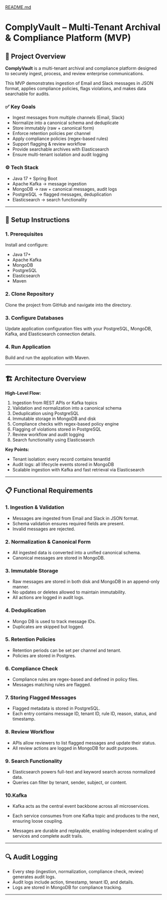 [README.md](https://github.com/user-attachments/files/21941589/README.md)
# ComplyVault – Multi-Tenant Archival & Compliance Platform (MVP)

## 📌 Project Overview
**ComplyVault** is a multi-tenant archival and compliance platform designed to securely ingest, process, and review enterprise communications.  

This MVP demonstrates ingestion of Email and Slack messages in JSON format, applies compliance policies, flags violations, and makes data searchable for audits.  

### ✅ Key Goals
- Ingest messages from multiple channels (Email, Slack)  
- Normalize into a canonical schema and deduplicate  
- Store immutably (raw + canonical form)  
- Enforce retention policies per channel  
- Apply compliance policies (regex-based rules)  
- Support flagging & review workflow  
- Provide searchable archives with Elasticsearch  
- Ensure multi-tenant isolation and audit logging

### ⚙️ Tech Stack
- Java 17 + Spring Boot  
- Apache Kafka → message ingestion  
- MongoDB → raw + canonical messages, audit logs  
- PostgreSQL → flagged messages, deduplication  
- Elasticsearch → search functionality  

---

## 🚀 Setup Instructions

### 1. Prerequisites
Install and configure:
- Java 17+  
- Apache Kafka  
- MongoDB  
- PostgreSQL  
- Elasticsearch  
- Maven  

### 2. Clone Repository
Clone the project from GitHub and navigate into the directory.  

### 3. Configure Databases
Update application configuration files with your PostgreSQL, MongoDB, Kafka, and Elasticsearch connection details.  

### 4. Run Application
Build and run the application with Maven.  

---

## 🏗️ Architecture Overview

**High-Level Flow:**  
1. Ingestion from REST APIs or Kafka topics  
2. Validation and normalization into a canonical schema  
3. Deduplication using PostgreSQL  
4. Immutable storage in MongoDB and disk  
5. Compliance checks with regex-based policy engine  
6. Flagging of violations stored in PostgreSQL  
7. Review workflow and audit logging  
8. Search functionality using Elasticsearch  

**Key Points:**  
- Tenant isolation: every record contains tenantId  
- Audit logs: all lifecycle events stored in MongoDB  
- Scalable ingestion with Kafka and fast retrieval via Elasticsearch  

---

## 📋 Functional Requirements

### 1. Ingestion & Validation
- Messages are ingested from Email and Slack in JSON format.  
- Schema validation ensures required fields are present.  
- Invalid messages are rejected.  

### 2. Normalization & Canonical Form
- All ingested data is converted into a unified canonical schema.  
- Canonical messages are stored in MongoDB.  

### 3. Immutable Storage
- Raw messages are stored in both disk and MongoDB in an append-only manner.  
- No updates or deletes allowed to maintain immutability.  
- All actions are logged in audit logs.  

### 4. Deduplication
- Mongo DB is used to track message IDs.  
- Duplicates are skipped but logged.  

### 5. Retention Policies
- Retention periods can be set per channel and tenant.  
- Policies are stored in Postgres.  
  

### 6. Compliance Check
- Compliance rules are regex-based and defined in policy files.  
- Messages matching rules are flagged.  

### 7. Storing Flagged Messages
- Flagged metadata is stored in PostgreSQL.  
- Each entry contains message ID, tenant ID, rule ID, reason, status, and timestamp.  

### 8. Review Workflow
- APIs allow reviewers to list flagged messages and update their status.  
- All review actions are logged in MongoDB for audit purposes.  

### 9. Search Functionality
- Elasticsearch powers full-text and keyword search across normalized data.  
- Queries can filter by tenant, sender, subject, or content.  

### 10.Kafka
 - Kafka acts as the central event backbone across all microservices.

 - Each service consumes from one Kafka topic and produces to the next, ensuring loose coupling.

 - Messages are durable and replayable, enabling independent scaling of services and complete audit trails.
---

## 🔍 Audit Logging
- Every step (ingestion, normalization, compliance check, review) generates audit logs.  
- Audit logs include action, timestamp, tenant ID, and details.  
- Logs are stored in MongoDB for compliance tracking.  

---


